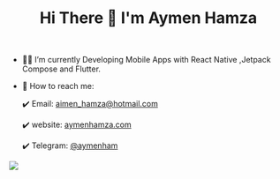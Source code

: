 <h1 align="center"> Hi There 👋 I'm Aymen Hamza</h1>

<br>


- 👩‍💻 I’m currently Developing Mobile Apps with React Native ,Jetpack Compose and Flutter.


- 🤙 How to reach me: 

     :heavy_check_mark: Email: aimen_hamza@hotmail.com
     
     :heavy_check_mark: website: [aymenhamza.com](https://aymenhamza.com/) 

     :heavy_check_mark: Telegram: [@aymenham](https://t.me/aymenham) 


<a href="https://github.com/aimen08">
  <img align="center" src="https://github-readme-stats.vercel.app/api/top-langs/?username=aimen08&layout=compact&langs_count=12&hide=html,css" />
</a>
<br>
<br>

